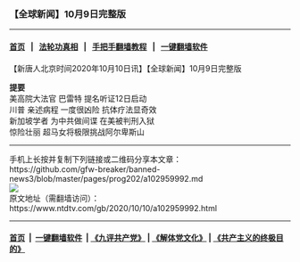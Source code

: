 ### 【全球新闻】10月9日完整版
------------------------

#### [首页](https://github.com/gfw-breaker/banned-news3/blob/master/README.md) &nbsp;&nbsp;|&nbsp;&nbsp; [法轮功真相](https://github.com/begood0513/basic/blob/master/README.md)  &nbsp;&nbsp;|&nbsp;&nbsp; [手把手翻墙教程](https://github.com/gfw-breaker/guides/wiki)  &nbsp;&nbsp;|&nbsp;&nbsp; [一键翻墙软件](https://github.com/gfw-breaker/nogfw/blob/master/README.md)  



<div><div class="post_content" itemprop="articleBody">
 <p>
  【新唐人北京时间2020年10月10日讯】【全球新闻】10月9日完整版
 </p>
 <p>
  <strong>
   提要
  </strong>
  <br/>
  <ok href="https://www.ntdtv.com/gb/美高院大法官.htm">
   美高院大法官
  </ok>
  <ok href="https://www.ntdtv.com/gb/巴雷特.htm">
   巴雷特
  </ok>
  提名听证12日启动
  <br/>
  <ok href="https://www.ntdtv.com/gb/川普.htm">
   川普
  </ok>
  亲述病程 一度很凶险 抗体疗法显奇效
  <br/>
  <ok href="https://www.ntdtv.com/gb/新加坡学者.htm">
   新加坡学者
  </ok>
  为中共做间谍 在美被判刑入狱
  <br/>
  惊险壮丽 超马女将极限挑战阿尔卑斯山
 </p>
 <div class="single_ad">
 </div>
</div>
</div>
<hr/>
手机上长按并复制下列链接或二维码分享本文章：<br/>
https://github.com/gfw-breaker/banned-news3/blob/master/pages/prog202/a102959992.md <br/>
<a href='https://github.com/gfw-breaker/banned-news3/blob/master/pages/prog202/a102959992.md'><img src='https://github.com/gfw-breaker/banned-news3/blob/master/pages/prog202/a102959992.md.png'/></a> <br/>
原文地址（需翻墙访问）：https://www.ntdtv.com/gb/2020/10/10/a102959992.html


------------------------
#### [首页](https://github.com/gfw-breaker/banned-news3/blob/master/README.md) &nbsp;|&nbsp; [一键翻墙软件](https://github.com/gfw-breaker/nogfw/blob/master/README.md) &nbsp;| [《九评共产党》](https://github.com/gfw-breaker/9ping.md/blob/master/README.md#九评之一评共产党是什么) | [《解体党文化》](https://github.com/gfw-breaker/jtdwh.md/blob/master/README.md) | [《共产主义的终极目的》](https://github.com/gfw-breaker/gczydzjmd.md/blob/master/README.md)


<img src='http://gfw-breaker.win/banned-news3/pages/prog202/a102959992.md' width='0px' height='0px'/>